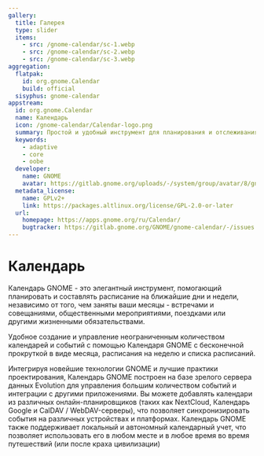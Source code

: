 ```yaml
---
gallery:
  title: Галерея
  type: slider
  items:
    - src: /gnome-calendar/sc-1.webp
    - src: /gnome-calendar/sc-2.webp
    - src: /gnome-calendar/sc-3.webp
aggregation:
  flatpak:
    id: org.gnome.Calendar
    build: official
  sisyphus: gnome-calendar
appstream:
  id: org.gnome.Calendar
  name: Календарь
  icon: /gnome-calendar/Calendar-logo.png
  summary: Простой и удобный инструмент для планирования и отслеживания расписания.
  keywords:
    - adaptive
    - core
    - oobe
  developer:
    name: GNOME
    avatar: https://gitlab.gnome.org/uploads/-/system/group/avatar/8/gnomelogo.png?width=48
  metadata_license:
    name: GPLv2+
    link: https://packages.altlinux.org/license/GPL-2.0-or-later
  url:
    homepage: https://apps.gnome.org/ru/Calendar/
    bugtracker: https://gitlab.gnome.org/GNOME/gnome-calendar/-/issues
---
```


# Календарь

Календарь GNOME - это элегантный инструмент, помогающий планировать и составлять расписание на ближайшие дни и недели, независимо от того, чем заняты ваши месяцы - встречами и совещаниями, общественными мероприятиями, поездками или другими жизненными обязательствами.

Удобное создание и управление неограниченным количеством календарей и событий с помощью Календаря GNOME с бесконечной прокруткой в виде месяца, расписания на неделю и списка расписаний.

Интегрируя новейшие технологии GNOME и лучшие практики проектирования, Календарь GNOME построен на базе зрелого сервера данных Evolution для управления большим количеством событий и интеграции с другими приложениями. Вы можете добавлять календари из различных онлайн-планировщиков (таких как NextCloud, Календарь Google и CalDAV / WebDAV-серверы), что позволяет синхронизировать события на различных устройствах и платформах. Календарь GNOME также поддерживает локальный и автономный календарный учет, что позволяет использовать его в любом месте и в любое время во время путешествий (или после краха цивилизации)
<AGWGallery />

<!--@include: @apps/_parts/install/content-repo.md-->
<!--@include: @apps/_parts/install/content-flatpak.md-->
